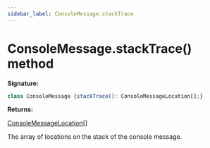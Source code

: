 ```yaml
---
sidebar_label: ConsoleMessage.stackTrace
---
```

# ConsoleMessage.stackTrace() method

**Signature:**

```typescript
class ConsoleMessage {stackTrace(): ConsoleMessageLocation[];}
```
**Returns:**

[ConsoleMessageLocation](./puppeteer.consolemessagelocation.md)\[\]

The array of locations on the stack of the console message.

